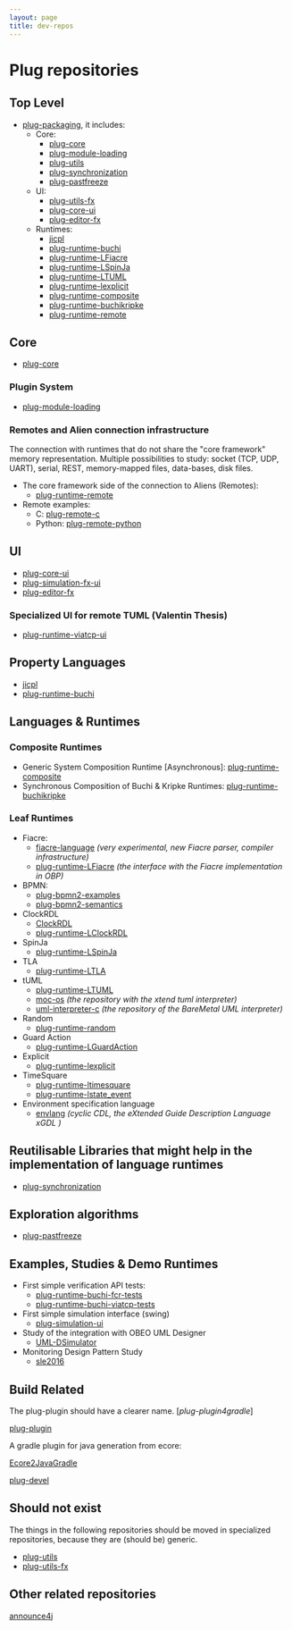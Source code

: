 ```yaml
---
layout: page
title: dev-repos
---
```


# Plug repositories

## Top Level

- [plug-packaging](https://github.com/plug-obp/plug-packaging.git), it includes:
    - Core:
        - [plug-core](https://bitbucket.org/plug-team/plug-core.git)
        - [plug-module-loading](https://bitbucket.org/plug-team/plug-module-loading)
        - [plug-utils](https://bitbucket.org/plug-team/plug-utils)
        - [plug-synchronization](https://bitbucket.org/plug-team/plug-synchronization)
        - [plug-pastfreeze](https://bitbucket.org/plug-team/plug-pastfreeze)
    - UI:
        - [plug-utils-fx](https://bitbucket.org/plug-team/plug-utils-fx)
        - [plug-core-ui](https://bitbucket.org/plug-team/plug-core-ui)
        - [plug-editor-fx](https://bitbucket.org/plug-team/plug-editor-fx.git)
    - Runtimes:
        - [jicpl](https://bitbucket.org/plug-team/jicpl.git)
        - [plug-runtime-buchi](https://bitbucket.org/plug-team/plug-runtime-buchi)
        - [plug-runtime-LFiacre](https://bitbucket.org/plug-team/plug-runtime-LFiacre)
        - [plug-runtime-LSpinJa](https://bitbucket.org/plug-team/plug-runtime-LSpinJa)
        - [plug-runtime-LTUML](https://bitbucket.org/plug-team/plug-runtime-LTUML)
        - [plug-runtime-lexplicit](https://bitbucket.org/plug-team/plug-runtime-lexplicit)
        - [plug-runtime-composite](https://bitbucket.org/plug-team/plug-runtime-composite)
        - [plug-runtime-buchikripke](https://bitbucket.org/plug-team/plug-runtime-buchikripke)
        - [plug-runtime-remote](https://github.com/plug-obp/plug-runtime-remote.git)
## Core

- [plug-core](https://bitbucket.org/plug-team/plug-core.git)

### Plugin System

- [plug-module-loading](https://bitbucket.org/plug-team/plug-module-loading)

### Remotes and Alien connection infrastructure

The connection with runtimes that do not share the "core framework" memory representation.
Multiple possibilities to study: socket (TCP, UDP, UART), serial, REST, memory-mapped files, data-bases, disk files.

- The core framework side of the connection to Aliens (Remotes):
    - [plug-runtime-remote](https://github.com/plug-obp/plug-runtime-remote.git)
- Remote examples:
    - C: [plug-remote-c](https://github.com/plug-obp/plug-remote-c.git)
    - Python: [plug-remote-python](https://github.com/plug-obp/plug-remote-python.git)

## UI

- [plug-core-ui](https://bitbucket.org/plug-team/plug-core-ui)
- [plug-simulation-fx-ui](https://bitbucket.org/plug-team/plug-simulation-fx-ui)
- [plug-editor-fx](https://bitbucket.org/plug-team/plug-editor-fx.git)

### Specialized UI for remote TUML (Valentin Thesis)

- [plug-runtime-viatcp-ui](https://bitbucket.org/plug-team/plug-runtime-viatcp-ui)

## Property Languages

- [jicpl](https://bitbucket.org/plug-team/jicpl.git)
- [plug-runtime-buchi](https://bitbucket.org/plug-team/plug-runtime-buchi)

## Languages & Runtimes

### Composite Runtimes

- Generic System Composition Runtime [Asynchronous]: [plug-runtime-composite](https://bitbucket.org/plug-team/plug-runtime-composite)
- Synchronous Composition of Buchi & Kripke Runtimes: [plug-runtime-buchikripke](https://bitbucket.org/plug-team/plug-runtime-buchikripke)

### Leaf Runtimes

- Fiacre: 
    - [fiacre-language](https://bitbucket.org/CipT/fiacre-language.git) *(very experimental, new Fiacre parser, compiler infrastructure)*
    - [plug-runtime-LFiacre](https://bitbucket.org/plug-team/plug-runtime-LFiacre) *(the interface with the Fiacre implementation in OBP)*
- BPMN:
    - [plug-bpmn2-examples](https://github.com/plug-obp/plug-bpmn2-examples.git)
    - [plug-bpmn2-semantics](https://github.com/plug-obp/plug-bpmn2-semantics.git)
- ClockRDL
    - [ClockRDL](https://github.com/teodorov/ClockRDL.git)
    - [plug-runtime-LClockRDL](https://bitbucket.org/plug-team/plug-runtime-LClockRDL)
- SpinJa
    - [plug-runtime-LSpinJa](https://bitbucket.org/plug-team/plug-runtime-LSpinJa)
- TLA
    - [plug-runtime-LTLA](https://bitbucket.org/plug-team/plug-runtime-LTLA)
- tUML
    - [plug-runtime-LTUML](https://bitbucket.org/plug-team/plug-runtime-LTUML)
    - [moc-os](http://trame.eseo.fr/git/moc-os/) *(the repository with the xtend tuml interpreter)*
    - [uml-interpreter-c](http://trame.eseo.fr/git/uml-interpreter-c/) *(the repository of the BareMetal UML interpreter)*
- Random
    - [plug-runtime-random](https://bitbucket.org/plug-team/plug-runtime-random)
- Guard Action
    - [plug-runtime-LGuardAction](https://bitbucket.org/plug-team/plug-runtime-LGuardAction)
- Explicit
    - [plug-runtime-lexplicit](https://bitbucket.org/plug-team/plug-runtime-lexplicit)
- TimeSquare
    - [plug-runtime-ltimesquare](https://bitbucket.org/plug-team/plug-runtime-ltimesquare)
    - [plug-runtime-lstate_event](https://github.com/plug-obp/plug-runtime-lstate_event.git)
- Environment specification language
    - [envlang](https://bitbucket.org/CipT/envlang.git) *(cyclic CDL, the eXtended Guide Description Language xGDL )*

## Reutilisable Libraries that might help in the implementation of language runtimes

- [plug-synchronization](https://bitbucket.org/plug-team/plug-synchronization)

## Exploration algorithms

- [plug-pastfreeze](https://bitbucket.org/plug-team/plug-pastfreeze)

## Examples, Studies & Demo Runtimes

- First simple verification API tests:
    - [plug-runtime-buchi-fcr-tests](https://bitbucket.org/plug-team/plug-runtime-buchi-fcr-tests.git)
    - [plug-runtime-buchi-viatcp-tests](https://github.com/plug-obp/plug-runtime-buchi-viatcp-tests.git)
- First simple simulation interface (swing)
    - [plug-simulation-ui](https://bitbucket.org/plug-team/plug-simulation-ui)
- Study of the integration with OBEO UML Designer
    - [UML-DSimulator](https://github.com/teodorov/UML-DSimulator.git)
- Monitoring Design Pattern Study
    - [sle2016](https://github.com/teodorov/sle2016.git)

## Build Related

The plug-plugin should have a clearer name. [*plug-plugin4gradle*]

[plug-plugin](https://github.com/plug-obp/plug-plugin.git)

A gradle plugin for java generation from ecore:

[Ecore2JavaGradle](https://github.com/teodorov/Ecore2JavaGradle.git)

[plug-devel](https://bitbucket.org/plug-team/plug-devel)

## Should not exist

The things in the following repositories should be moved in specialized repositories, because they are (should be) generic.

- [plug-utils](https://bitbucket.org/plug-team/plug-utils)
- [plug-utils-fx](https://bitbucket.org/plug-team/plug-utils-fx)

## Other related repositories

[announce4j](https://github.com/teodorov/announce4j.git)
